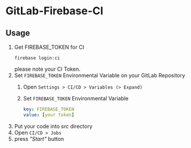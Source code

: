# GitLab-Firebase-CI

## Usage
1. Get FIREBASE_TOKEN for CI
   ```
   firebase login:ci
   ```
   please note your CI Token.
1. Set `FIREBASE_TOKEN` Environmental Variable on your GitLab Repository
   1. Open `Settings > CI/CD > Variables (> Expand)`

   1. Set `FIREBASE_TOKEN` Environmental Variable
      ```yaml
      key: FIREBASE_TOKEN
      value: [your token]
      ```
1. Put your code into *src* directory
1. Open `CI/CD > Jobs`
1. press *"Start"* button


